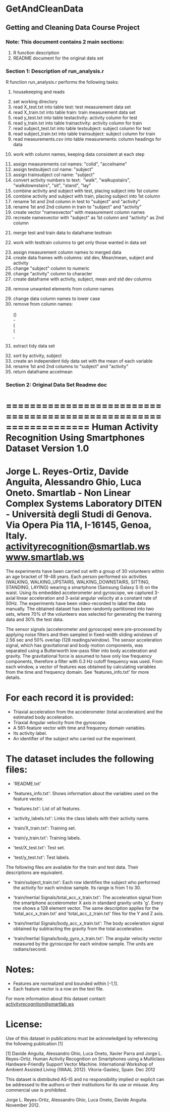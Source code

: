 # GetAndCleanData

## Getting and Cleaning Data Course Project

### Note: This document contains 2 main sections: 

1) R function description
2) README document for the original data set

### Section 1: Description of run_analysis.r

R function run_analysis.r performs the following tasks:

1) housekeeping and reads
	<li>set working directory
	<li>read X_test.txt into table test: test measurement data set</li>
	<li>read X_train.txt into table train: train measurement data set</li>
	<li>read y_test.txt into table testactivity: activity column for test</li>
	<li>read y_train.txt into table trainactivity: activity column for train</li>
	<li>read subject_test.txt into table testsubject: subject column for test</li>
	<li>read subject_train.txt into table trainsubject: subject column for train</li>
	<li>read measurements.csv into table measurements: column headings for data</li>

2) work with column names, keeping data consistent at each step
	<li>assign measurements col names: "colid", "accelname"</li>
	<li>assign testsubject col name: "subject"</li>
	<li>assign trainsubject col name: "subject"</li>
	<li>convert activity numbers to text: &nbsp;"walk", "walkupstairs", "walkdownstairs", "sit", "stand", "lay"</li>
	<li>combine activity and subject with test, placing subject into 1st column</li>
	<li>combine activity and subject with train, placing subject into 1st column</li>
	<li>rename 1st and 2nd column in test to "subject" and "activity"</li>
	<li>rename 1st and 2nd column in train to "subject" and "activity"</li>
	<li>create vector "namesvector" with measurement column names</li>
	<li>recreate namesvector with "subject" as 1st column and "activity" as 2nd column</li>
        
3) merge test and train data to dataframe testtrain

4) work with testtrain columns to get only those wanted in data set
	<li>assign measurement column names to merged data</li>
	<li>create data frames with columns: std dev, Mean/mean, subject and activity</li>
	<li>change "subject" column to numeric</li>
	<li>change "activity" column to character</li>
	<li>create dataframe with activity, subject, mean and std dev columns</li>
	
5) remove unwanted elements from column names
	<li>change data column names to lower case</li>
	<li>remove from column names:</li><br />
	()<br />
	-<br />
	(<br />
	(<br />
	,<br />
 
6) extract tidy data set
	<li>sort by activity, subject</li>
	<li>create an independent tidy data set with the mean of each variable</li>
	<li>rename 1st and 2nd columns to "subject" and "activity"</li>
	<li>return dataframe accelmean</li>


### Section 2: Original Data Set Readme doc
==================================================================
Human Activity Recognition Using Smartphones Dataset
Version 1.0
==================================================================
Jorge L. Reyes-Ortiz, Davide Anguita, Alessandro Ghio, Luca Oneto.
Smartlab - Non Linear Complex Systems Laboratory
DITEN - Università degli Studi di Genova.
Via Opera Pia 11A, I-16145, Genoa, Italy.
activityrecognition@smartlab.ws
www.smartlab.ws
==================================================================

The experiments have been carried out with a group of 30 volunteers within an age bracket of 19-48 years. Each person performed six activities (WALKING, WALKING_UPSTAIRS, WALKING_DOWNSTAIRS, SITTING, STANDING, LAYING) wearing a smartphone (Samsung Galaxy S II) on the waist. Using its embedded accelerometer and gyroscope, we captured 3-axial linear acceleration and 3-axial angular velocity at a constant rate of 50Hz. The experiments have been video-recorded to label the data manually. The obtained dataset has been randomly partitioned into two sets, where 70% of the volunteers was selected for generating the training data and 30% the test data. 

The sensor signals (accelerometer and gyroscope) were pre-processed by applying noise filters and then sampled in fixed-width sliding windows of 2.56 sec and 50% overlap (128 readings/window). The sensor acceleration signal, which has gravitational and body motion components, was separated using a Butterworth low-pass filter into body acceleration and gravity. The gravitational force is assumed to have only low frequency components, therefore a filter with 0.3 Hz cutoff frequency was used. From each window, a vector of features was obtained by calculating variables from the time and frequency domain. See 'features_info.txt' for more details. 

For each record it is provided:
======================================

- Triaxial acceleration from the accelerometer (total acceleration) and the estimated body acceleration.
- Triaxial Angular velocity from the gyroscope. 
- A 561-feature vector with time and frequency domain variables. 
- Its activity label. 
- An identifier of the subject who carried out the experiment.

The dataset includes the following files:
=========================================

- 'README.txt'

- 'features_info.txt': Shows information about the variables used on the feature vector.

- 'features.txt': List of all features.

- 'activity_labels.txt': Links the class labels with their activity name.

- 'train/X_train.txt': Training set.

- 'train/y_train.txt': Training labels.

- 'test/X_test.txt': Test set.

- 'test/y_test.txt': Test labels.

The following files are available for the train and test data. Their descriptions are equivalent. 

- 'train/subject_train.txt': Each row identifies the subject who performed the activity for each window sample. Its range is from 1 to 30. 

- 'train/Inertial Signals/total_acc_x_train.txt': The acceleration signal from the smartphone accelerometer X axis in standard gravity units 'g'. Every row shows a 128 element vector. The same description applies for the 'total_acc_x_train.txt' and 'total_acc_z_train.txt' files for the Y and Z axis. 

- 'train/Inertial Signals/body_acc_x_train.txt': The body acceleration signal obtained by subtracting the gravity from the total acceleration. 

- 'train/Inertial Signals/body_gyro_x_train.txt': The angular velocity vector measured by the gyroscope for each window sample. The units are radians/second. 

Notes: 
======
- Features are normalized and bounded within [-1,1].
- Each feature vector is a row on the text file.

For more information about this dataset contact: activityrecognition@smartlab.ws

License:
========
Use of this dataset in publications must be acknowledged by referencing the following publication [1] 

[1] Davide Anguita, Alessandro Ghio, Luca Oneto, Xavier Parra and Jorge L. Reyes-Ortiz. Human Activity Recognition on Smartphones using a Multiclass Hardware-Friendly Support Vector Machine. International Workshop of Ambient Assisted Living (IWAAL 2012). Vitoria-Gasteiz, Spain. Dec 2012

This dataset is distributed AS-IS and no responsibility implied or explicit can be addressed to the authors or their institutions for its use or misuse. Any commercial use is prohibited.

Jorge L. Reyes-Ortiz, Alessandro Ghio, Luca Oneto, Davide Anguita. November 2012.

